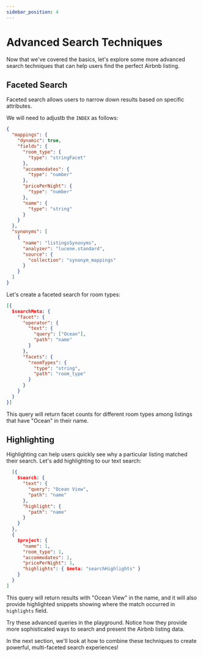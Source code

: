 ```yaml
---
sidebar_position: 4
---
```


# Advanced Search Techniques

Now that we've covered the basics, let's explore some more advanced search techniques that can help users find the perfect Airbnb listing.


## Faceted Search

Faceted search allows users to narrow down results based on specific attributes.


We will need to adjustb the `INDEX` as follows:
```json 
{
  "mappings": {
    "dynamic": true,
    "fields": {
      "room_type": {
        "type": "stringFacet"
      },
      "accommodates": {
        "type": "number"
      },
      "pricePerNight": {
        "type": "number"
      },
      "name": {
        "type": "string"
      }
    }
  },
  "synonyms": [
    {
      "name": "listingsSynonyms",
      "analyzer": "lucene.standard",
      "source": {
        "collection": "synonym_mappings"
      }
    }
  ]
}
```

Let's create a faceted search for room types:

```json
[{
  $searchMeta: {
    "facet": {
      "operator": {
        "text": {
          "query": ["Ocean"],
          "path": "name"
        }
      },
      "facets": {
        "roomTypes": {
          "type": "string",
          "path": "room_type"
        }
      }
    }
  }
}]
```

This query will return facet counts for different room types among listings that have "Ocean" in their name.

## Highlighting

Highlighting can help users quickly see why a particular listing matched their search. Let's add highlighting to our text search:

```json
  [{
    $search: {
      "text": {
        "query": "Ocean View",
        "path": "name"
      },
      "highlight": {
        "path": "name"
      }
    }
  },
  {
    $project: {
      "name": 1,
      "room_type": 1,
      "accommodates": 1,
      "pricePerNight": 1,
      "highlights": { $meta: "searchHighlights" }
    }
  }
]
```

This query will return results with "Ocean View" in the name, and it will also provide highlighted snippets showing where the match occurred in `highlights` field.

Try these advanced queries in the playground. Notice how they provide more sophisticated ways to search and present the Airbnb listing data.

In the next section, we'll look at how to combine these techniques to create powerful, multi-faceted search experiences!